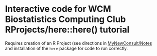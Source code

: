 # Interactive code for WCM Biostatistics Computing Club RProjects/here::here() tutorial

Requires creation of an R Project (see directions in [MyNewConsult/Notes](https://github.com/hoffmakl/Rproj-here-tutorial/edit/master/MyNewConsult/Notes/Rproject_here_slides.pdf) and installation of the `here` package for code to run correctly.
